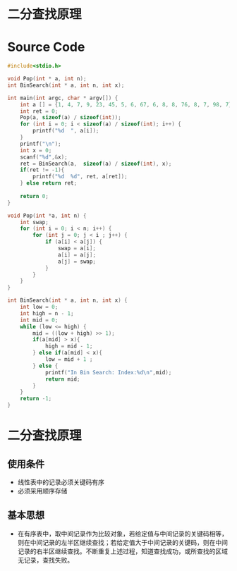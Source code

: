 # 二分查找原理



# Source Code



```c
#include<stdio.h>

void Pop(int * a, int n);
int BinSearch(int * a, int n, int x);

int main(int argc, char * argv[]) {
	int a [] = {1, 4, 7, 9, 23, 45, 5, 6, 67, 6, 8, 8, 76, 8, 7, 98, 7};
	int ret = 0;
	Pop(a, sizeof(a) / sizeof(int));
	for (int i = 0; i < sizeof(a) / sizeof(int); i++) {
		printf("%d  ", a[i]);
	}
	printf("\n");
	int x = 0;
	scanf("%d",&x); 
	ret = BinSearch(a,  sizeof(a) / sizeof(int), x);
    if(ret != -1){
		printf("%d  %d", ret, a[ret]);
	} else return ret; 
	
	return 0;
}

void Pop(int *a, int n) {
	int swap;
	for (int i = 0; i < n; i++) {
		for (int j = 0; j < i ; j++) {
			if (a[i] < a[j]) {
				swap = a[i];
				a[i] = a[j];
				a[j] = swap;
			}
		}
	}
}

int BinSearch(int * a, int n, int x) {
	int low = 0;
	int high = n - 1;
	int mid = 0;
	while (low <= high) {
		mid = ((low + high) >> 1);
		if(a[mid] > x){
			high = mid - 1;
		} else if(a[mid] < x){
			low = mid + 1 ;
		} else {
			printf("In Bin Search: Index:%d\n",mid);
			return mid;
		} 
	}
	return -1;
}
```

# 二分查找原理

## 使用条件

- 线性表中的记录必须关键码有序
- 必须采用顺序存储

## 基本思想

- 在有序表中，取中间记录作为比较对象，若给定值与中间记录的关键码相等，则在中间记录的左半区继续查找；若给定值大于中间记录的关键码，则在中间记录的右半区继续查找。不断重复上述过程，知道查找成功，或所查找的区域无记录，查找失败。